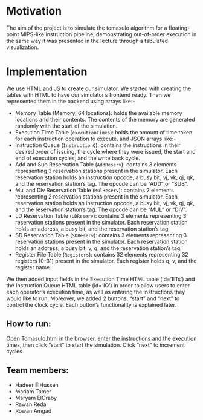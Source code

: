 # Motivation
The aim of the project is to simulate the tomasulo algorithm for a floating-point MIPS-like
instruction pipeline, demonstrating out-of-order execution in the same way it was
presented in the lecture through a tabulated visualization. 

# Implementation
We use HTML and JS to create our simulator. We started with creating the tables with
HTML to have our simulator’s frontend ready. Then we represented them in the backend
using arrays like:-
-  Memory Table (Memory, 64 locations): holds the available memory
locations and their contents. The contents of the memory are generated
randomly with the start of the simulation.
- Execution Time Table (`executionTimes`): holds the amount of time
taken for each instruction operation to execute.
and JSON arrays like:-
- Instruction Queue (`InstructionQ`): contains the instructions in their
desired order of issuing, the cycle where they were issued, the start and
end of execution cycles, and the write back cycle.
- Add and Sub Reservation Table (`AddReserv`): contains 3 elements
representing 3 reservation stations present in the simulator. Each
reservation station holds an instruction opcode, a busy bit, vj, vk, qj, qk,
and the reservation station’s tag. The opcode can be “ADD” or “SUB”.
- Mul and Div Reservation Table (`MulReserv`): contains 2 elements
representing 2 reservation stations present in the simulator. Each
reservation station holds an instruction opcode, a busy bit, vj, vk, qj, qk,
and the reservation station’s tag. The opcode can be “MUL” or “DIV”.
- LD Reservation Table (`LDReserv`): contains 3 elements representing 3
reservation stations present in the simulator. Each reservation station
holds an address, a busy bit, and the reservation station’s tag.
- SD Reservation Table (`SDReserv`): contains 3 elements representing 3
reservation stations present in the simulator. Each reservation station
holds an address, a busy bit, v, q, and the reservation station’s tag.
- Register File Table (`Registers`): contains 32 elements representing 32
registers (0-31) present in the simulator. Each register holds q, v, and the
register name.


We then added input fields in the Execution Time HTML table (id=’ETs’) and the
Instruction Queue HTML table (id=’IQ’) in order to allow users to enter each
operator’s execution time, as well as entering the instructions they would like to run.
Moreover, we added 2 buttons, “start” and “next” to control the clock cycle. Each button’s
functionality is explained later.


## How to run:
Open Tomasulo.html in the browser, enter the instructions and the execution times, then
click “start” to start the simulation.
Click “next” to increment cycles. 

## Team members:

- Hadeer ElHussen
- Mariam Tamer
- Maryam ElOraby
- Rawan Reda 
- Rowan Amgad 
